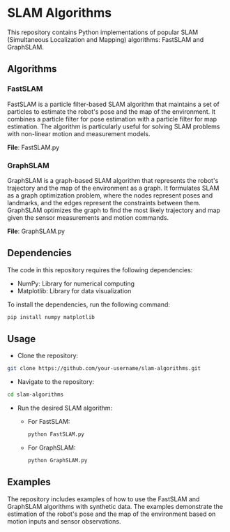 # SLAM Algorithms

This repository contains Python implementations of popular SLAM (Simultaneous Localization and Mapping) algorithms: FastSLAM and GraphSLAM.

## Algorithms

### FastSLAM

FastSLAM is a particle filter-based SLAM algorithm that maintains a set of particles to estimate the robot's pose and the map of the environment. It combines a particle filter for pose estimation with a particle filter for map estimation. The algorithm is particularly useful for solving SLAM problems with non-linear motion and measurement models.

**File**: FastSLAM.py

### GraphSLAM

GraphSLAM is a graph-based SLAM algorithm that represents the robot's trajectory and the map of the environment as a graph. It formulates SLAM as a graph optimization problem, where the nodes represent poses and landmarks, and the edges represent the constraints between them. GraphSLAM optimizes the graph to find the most likely trajectory and map given the sensor measurements and motion commands.

**File**: GraphSLAM.py

## Dependencies

The code in this repository requires the following dependencies:

- NumPy: Library for numerical computing
- Matplotlib: Library for data visualization

To install the dependencies, run the following command:

```bash
pip install numpy matplotlib
```

## Usage

- Clone the repository:

```bash
git clone https://github.com/your-username/slam-algorithms.git
```

- Navigate to the repository:

```bash
cd slam-algorithms
```

- Run the desired SLAM algorithm:
  
  - For FastSLAM:
    
    ```bash
    python FastSLAM.py
    ```
    
  - For GraphSLAM:
    
    ```bash
    python GraphSLAM.py
    ```
    
## Examples

The repository includes examples of how to use the FastSLAM and GraphSLAM algorithms with synthetic data. The examples demonstrate the estimation of the robot's pose and the map of the environment based on motion inputs and sensor observations.
